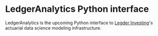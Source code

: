 # LedgerAnalytics Python interface

LedgerAnalytics is the upcoming Python interface to [Legder Investing](ledgerinvesting.com)'s actuarial data science modeling infrastructure.

